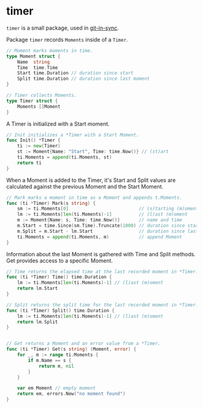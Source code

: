 # timer #

`timer` is a small package, used in [git-in-sync](https://github.com/jychri/git-in-sync).

Package `timer` records `Moments` inside of a `Timer`. 

```go
// Moment marks moments in time.
type Moment struct {
	Name  string
	Time  time.Time
	Start time.Duration // duration since start
	Split time.Duration // duration since last moment
}

// Timer collects Moments.
type Timer struct {
	Moments []Moment
}
```

A Timer is initialized with a Start moment.

```go
// Init initializes a *Timer with a Start Moment.
func Init() *Timer {
	ti := new(Timer)
	st := Moment{Name: "Start", Time: time.Now()} // (st)art
	ti.Moments = append(ti.Moments, st)
	return ti
}
```

When a Moment is added to the Timer, it's Start and Split values are
calculated against the previous Moment and the Start Moment.

```go
// Mark marks a moment in time as a Moment and appends t.Moments.
func (ti *Timer) Mark(s string) {
	sm := ti.Moments[0]                          // (s)tarting (m)oment
	lm := ti.Moments[len(ti.Moments)-1]          // (l)ast (m)oment
	m := Moment{Name: s, Time: time.Now()}       // name and time
	m.Start = time.Since(sm.Time).Truncate(1000) // duration since start
	m.Split = m.Start - lm.Start                 // duration since last moment
	ti.Moments = append(ti.Moments, m)           // append Moment
}
```

Information about the last Moment is gathered with Time and Split
methods. Get provides access to a specific Moment.

```go
// Time returns the elapsed time at the last recorded moment in *Timer.
func (ti *Timer) Time() time.Duration {
	lm := ti.Moments[len(ti.Moments)-1] // (l)ast (m)oment
	return lm.Start
}

// Split returns the split time for the last recorded moment in *Timer.
func (ti *Timer) Split() time.Duration {
	lm := ti.Moments[len(ti.Moments)-1] // (l)ast (m)oment
	return lm.Split
}


// Get returns a Moment and an error value from a *Timer.
func (ti *Timer) Get(s string) (Moment, error) {
	for _, m := range ti.Moments {
		if m.Name == s {
			return m, nil
		}
	}

	var em Moment // empty moment
	return em, errors.New("no moment found")
}
```
